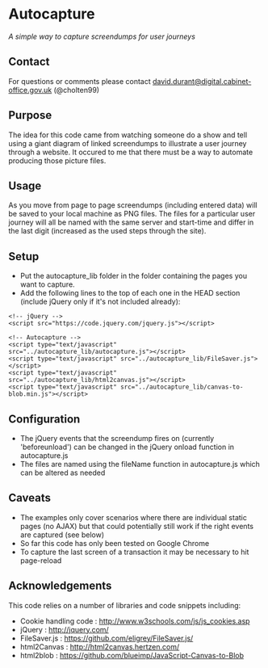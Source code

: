 Autocapture
=======
*A simple way to capture screendumps for user journeys*

Contact
-------
For questions or comments please contact david.durant@digital.cabinet-office.gov.uk (@cholten99)

Purpose
-------
The idea for this code came from watching someone do a show and tell using a giant diagram of linked screendumps to illustrate a user journey through a website. It occured to me that there must be a way to automate producing those picture files.

Usage
-------
As you move from page to page screendumps (including entered data) will be saved to your local machine as PNG files. The files for a particular user journey will all be named with the same server and start-time and differ in the last digit (increased as the used steps through the site).

Setup
-------

   * Put the autocapture_lib folder in the folder containing the pages you want to capture.
   * Add the following lines to the top of each one in the HEAD section (include jQuery only if it's not included already):

    <!-- jQuery -->
    <script src="https://code.jquery.com/jquery.js"></script>

    <!-- Autocapture -->
    <script type="text/javascript" src="../autocapture_lib/autocapture.js"></script>
    <script type="text/javascript" src="../autocapture_lib/FileSaver.js"></script>
    <script type="text/javascript" src="../autocapture_lib/html2canvas.js"></script>
    <script type="text/javascript" src="../autocapture_lib/canvas-to-blob.min.js"></script>

Configuration
-------

   * The jQuery events that the screendump fires on (currently 'beforeunload') can be changed in the jQuery onload function in autocapture.js
   * The files are named using the fileName function in autocapture.js which can be altered as needed

Caveats
-------

   * The examples only cover scenarios where there are individual static pages (no AJAX) but that could potentially still work if the right events are captured (see below)
   * So far this code has only been tested on Google Chrome
   * To capture the last screen of a transaction it may be necessary to hit page-reload

Acknowledgements
-------
This code relies on a number of libraries and code snippets including:
 
   * Cookie handling code : http://www.w3schools.com/js/js_cookies.asp
   * jQuery : http://jquery.com/
   * FileSaver.js : https://github.com/eligrey/FileSaver.js/
   * html2Canvas : http://html2canvas.hertzen.com/
   * html2blob : https://github.com/blueimp/JavaScript-Canvas-to-Blob


